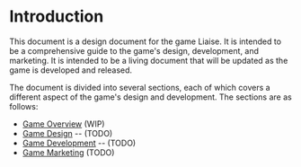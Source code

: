 # Introduction

This document is a design document for the game Liaise. It is intended to be a comprehensive guide to the game's design, development, and marketing. It is intended to be a living document that will be updated as the game is developed and released.

The document is divided into several sections, each of which covers a different aspect of the game's design and development. The sections are as follows:

- [Game Overview](overview/overview.md) (WIP)
- [Game Design](design/design.md) -- (TODO)
- [Game Development](development/development.md) -- (TODO)
- [Game Marketing](marketing/marketing.md) (TODO)
